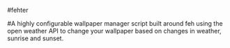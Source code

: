 #fehter

#A highly configurable wallpaper manager script built around feh using the open weather API to change your wallpaper based on changes in weather, sunrise and sunset.

